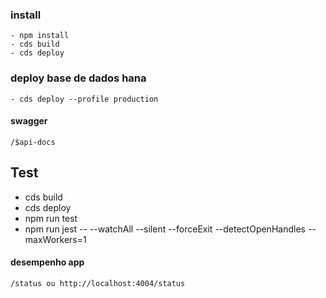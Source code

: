 ### install        
    - npm install
    - cds build
    - cds deploy
    
### deploy base de dados hana
    - cds deploy --profile production
#### swagger
    /$api-docs
## Test
 - cds build
 - cds deploy
 - npm run test
 - npm run jest -- --watchAll --silent --forceExit --detectOpenHandles  --maxWorkers=1
 

#### desempenho app
    /status ou http://localhost:4004/status 
